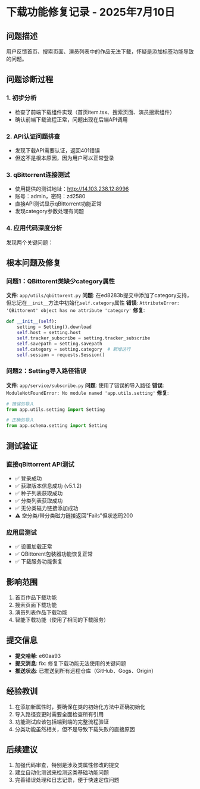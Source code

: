 # 下载功能修复记录 - 2025年7月10日

## 问题描述
用户反馈首页、搜索页面、演员列表中的作品无法下载，怀疑是添加标签功能导致的问题。

## 问题诊断过程

### 1. 初步分析
- 检查了前端下载组件实现（首页item.tsx、搜索页面、演员搜索组件）
- 确认前端下载流程正常，问题出现在后端API调用

### 2. API认证问题排查
- 发现下载API需要认证，返回401错误
- 但这不是根本原因，因为用户可以正常登录

### 3. qBittorrent连接测试
- 使用提供的测试地址：http://14.103.238.12:8996
- 账号：admin，密码：zd2580
- 直接API测试显示qBittorrent功能正常
- 发现category参数处理有问题

### 4. 应用代码深度分析
发现两个关键问题：

## 根本问题及修复

### 问题1：QBittorent类缺少category属性
**文件**: `app/utils/qbittorent.py`
**问题**: 在ed8283b提交中添加了category支持，但忘记在`__init__`方法中初始化`self.category`属性
**错误**: `AttributeError: 'QBittorent' object has no attribute 'category'`
**修复**: 
```python
def __init__(self):
    setting = Setting().download
    self.host = setting.host
    self.tracker_subscribe = setting.tracker_subscribe
    self.savepath = setting.savepath
    self.category = setting.category  # 新增这行
    self.session = requests.Session()
```

### 问题2：Setting导入路径错误
**文件**: `app/service/subscribe.py`
**问题**: 使用了错误的导入路径
**错误**: `ModuleNotFoundError: No module named 'app.utils.setting'`
**修复**: 
```python
# 错误的导入
from app.utils.setting import Setting

# 正确的导入
from app.schema.setting import Setting
```

## 测试验证

### 直接qBittorrent API测试
- ✅ 登录成功
- ✅ 获取版本信息成功 (v5.1.2)
- ✅ 种子列表获取成功
- ✅ 分类列表获取成功
- ✅ 无分类磁力链接添加成功
- ⚠️ 空分类/带分类磁力链接返回"Fails"但状态码200

### 应用层测试
- ✅ 设置加载正常
- ✅ QBittorent包装器功能恢复正常
- ✅ 下载服务功能恢复

## 影响范围
1. 首页作品下载功能
2. 搜索页面下载功能
3. 演员列表作品下载功能
4. 智能下载功能（使用了相同的下载服务）

## 提交信息
- **提交哈希**: e60aa93
- **提交消息**: fix: 修复下载功能无法使用的关键问题
- **推送状态**: 已推送到所有远程仓库（GitHub、Gogs、Origin）

## 经验教训
1. 在添加新属性时，要确保在类的初始化方法中正确初始化
2. 导入路径变更时需要全面检查所有引用
3. 功能测试应该包括端到端的完整流程验证
4. 分类功能虽然相关，但不是导致下载失败的直接原因

## 后续建议
1. 加强代码审查，特别是涉及类属性修改的提交
2. 建立自动化测试来检测这类基础功能问题
3. 完善错误处理和日志记录，便于快速定位问题
